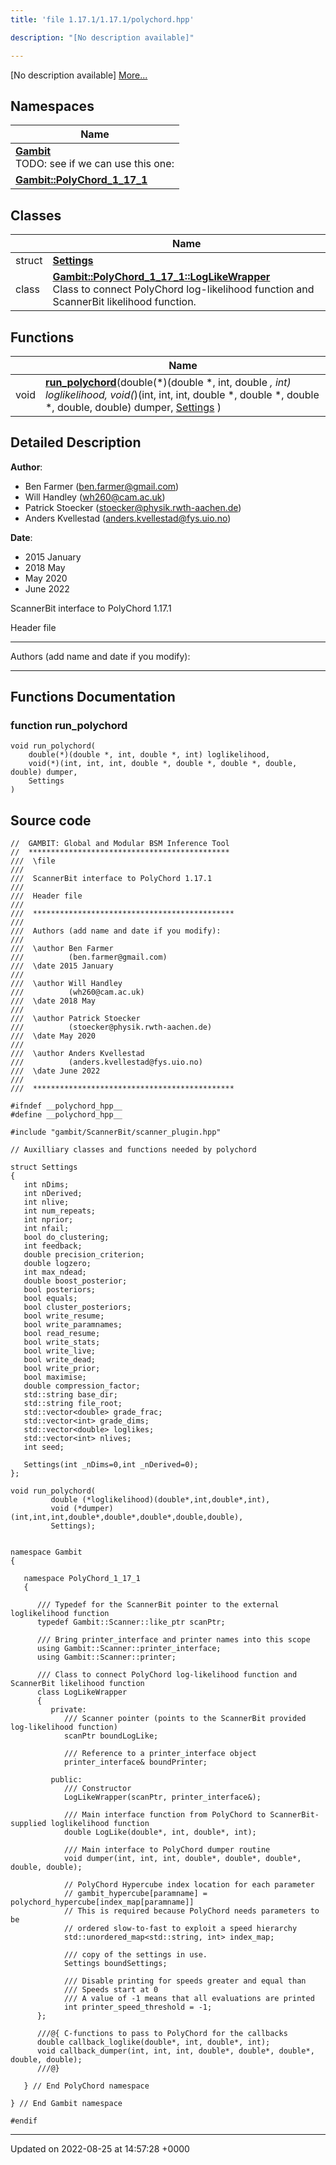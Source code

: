 ```yaml
---
title: 'file 1.17.1/1.17.1/polychord.hpp'

description: "[No description available]"

---
```







[No description available] [More...](#detailed-description)

## Namespaces

| Name           |
| -------------- |
| **[Gambit](/documentation/code/namespaces/namespacegambit/)** <br>TODO: see if we can use this one:  |
| **[Gambit::PolyChord_1_17_1](/documentation/code/namespaces/namespacegambit_1_1polychord__1__17__1/)**  |

## Classes

|                | Name           |
| -------------- | -------------- |
| struct | **[Settings](/documentation/code/classes/structsettings/)**  |
| class | **[Gambit::PolyChord_1_17_1::LogLikeWrapper](/documentation/code/classes/classgambit_1_1polychord__1__17__1_1_1loglikewrapper/)** <br>Class to connect PolyChord log-likelihood function and ScannerBit likelihood function.  |

## Functions

|                | Name           |
| -------------- | -------------- |
| void | **[run_polychord](/documentation/code/files/1_817_81_2polychord_8hpp/#function-run-polychord)**(double(*)(double *, int, double *, int) loglikelihood, void(*)(int, int, int, double *, double *, double *, double, double) dumper, [Settings](/documentation/code/classes/structsettings/) ) |

## Detailed Description


**Author**: 

  * Ben Farmer ([ben.farmer@gmail.com](mailto:ben.farmer@gmail.com)) 
  * Will Handley ([wh260@cam.ac.uk](mailto:wh260@cam.ac.uk)) 
  * Patrick Stoecker ([stoecker@physik.rwth-aachen.de](mailto:stoecker@physik.rwth-aachen.de)) 
  * Anders Kvellestad ([anders.kvellestad@fys.uio.no](mailto:anders.kvellestad@fys.uio.no)) 


**Date**: 

  * 2015 January
  * 2018 May
  * May 2020
  * June 2022


ScannerBit interface to PolyChord 1.17.1

Header file



------------------

Authors (add name and date if you modify):



------------------


## Functions Documentation

### function run_polychord

```
void run_polychord(
    double(*)(double *, int, double *, int) loglikelihood,
    void(*)(int, int, int, double *, double *, double *, double, double) dumper,
    Settings 
)
```




## Source code

```
//  GAMBIT: Global and Modular BSM Inference Tool
//  *********************************************
///  \file
///
///  ScannerBit interface to PolyChord 1.17.1
///
///  Header file
///
///  *********************************************
///
///  Authors (add name and date if you modify):
///
///  \author Ben Farmer
///          (ben.farmer@gmail.com)
///  \date 2015 January
///
///  \author Will Handley
///          (wh260@cam.ac.uk)
///  \date 2018 May
///
///  \author Patrick Stoecker
///          (stoecker@physik.rwth-aachen.de)
///  \date May 2020
///
///  \author Anders Kvellestad
///          (anders.kvellestad@fys.uio.no)
///  \date June 2022
///
///  *********************************************

#ifndef __polychord_hpp__
#define __polychord_hpp__

#include "gambit/ScannerBit/scanner_plugin.hpp"

// Auxilliary classes and functions needed by polychord

struct Settings
{
   int nDims;
   int nDerived;
   int nlive;
   int num_repeats;
   int nprior;
   int nfail;
   bool do_clustering;
   int feedback;
   double precision_criterion;
   double logzero;
   int max_ndead;
   double boost_posterior;
   bool posteriors;
   bool equals;
   bool cluster_posteriors;
   bool write_resume;
   bool write_paramnames;
   bool read_resume;
   bool write_stats;
   bool write_live;
   bool write_dead;
   bool write_prior;
   bool maximise;
   double compression_factor;
   std::string base_dir;
   std::string file_root;
   std::vector<double> grade_frac;
   std::vector<int> grade_dims;
   std::vector<double> loglikes;
   std::vector<int> nlives;
   int seed;

   Settings(int _nDims=0,int _nDerived=0);
};

void run_polychord( 
         double (*loglikelihood)(double*,int,double*,int),
         void (*dumper)(int,int,int,double*,double*,double*,double,double), 
         Settings);


namespace Gambit
{

   namespace PolyChord_1_17_1
   {

      /// Typedef for the ScannerBit pointer to the external loglikelihood function
      typedef Gambit::Scanner::like_ptr scanPtr;

      /// Bring printer_interface and printer names into this scope
      using Gambit::Scanner::printer_interface;
      using Gambit::Scanner::printer;

      /// Class to connect PolyChord log-likelihood function and ScannerBit likelihood function
      class LogLikeWrapper
      {
         private:
            /// Scanner pointer (points to the ScannerBit provided log-likelihood function)
            scanPtr boundLogLike;

            /// Reference to a printer_interface object
            printer_interface& boundPrinter;

         public:
            /// Constructor
            LogLikeWrapper(scanPtr, printer_interface&);
   
            /// Main interface function from PolyChord to ScannerBit-supplied loglikelihood function 
            double LogLike(double*, int, double*, int);

            /// Main interface to PolyChord dumper routine   
            void dumper(int, int, int, double*, double*, double*, double, double);

            // PolyChord Hypercube index location for each parameter
            // gambit_hypercube[paramname] = polychord_hypercube[index_map[paramname]]
            // This is required because PolyChord needs parameters to be
            // ordered slow-to-fast to exploit a speed hierarchy
            std::unordered_map<std::string, int> index_map;

            /// copy of the settings in use.
            Settings boundSettings;

            /// Disable printing for speeds greater and equal than
            /// Speeds start at 0
            /// A value of -1 means that all evaluations are printed
            int printer_speed_threshold = -1;
      };

      ///@{ C-functions to pass to PolyChord for the callbacks
      double callback_loglike(double*, int, double*, int);
      void callback_dumper(int, int, int, double*, double*, double*, double, double);
      ///@}      

   } // End PolyChord namespace

} // End Gambit namespace

#endif
```


-------------------------------

Updated on 2022-08-25 at 14:57:28 +0000
